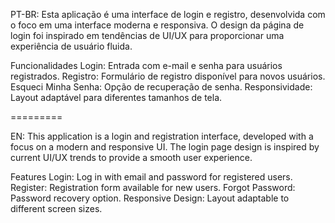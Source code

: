 PT-BR:
Esta aplicação é uma interface de login e registro, desenvolvida com o foco em uma interface moderna e responsiva. O design da página de login foi inspirado em tendências de UI/UX para proporcionar uma experiência de usuário fluida.

Funcionalidades
Login: Entrada com e-mail e senha para usuários registrados.
Registro: Formulário de registro disponível para novos usuários.
Esqueci Minha Senha: Opção de recuperação de senha.
Responsividade: Layout adaptável para diferentes tamanhos de tela.

=========

EN:
This application is a login and registration interface, developed with a focus on a modern and responsive UI. The login page design is inspired by current UI/UX trends to provide a smooth user experience.

Features
Login: Log in with email and password for registered users.
Register: Registration form available for new users.
Forgot Password: Password recovery option.
Responsive Design: Layout adaptable to different screen sizes.
